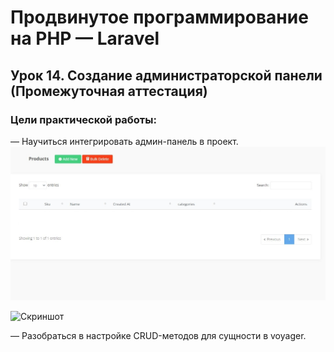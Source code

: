 # Продвинутое программирование на PHP — Laravel

## Урок 14. Создание администраторской панели (Промежуточная аттестация)

### Цели практической работы:

— Научиться интегрировать админ-панель в проект.
![Скриншот](products.jpg)

![Скриншот](views.jpg)



— Разобраться в настройке CRUD-методов для сущности в voyager.

